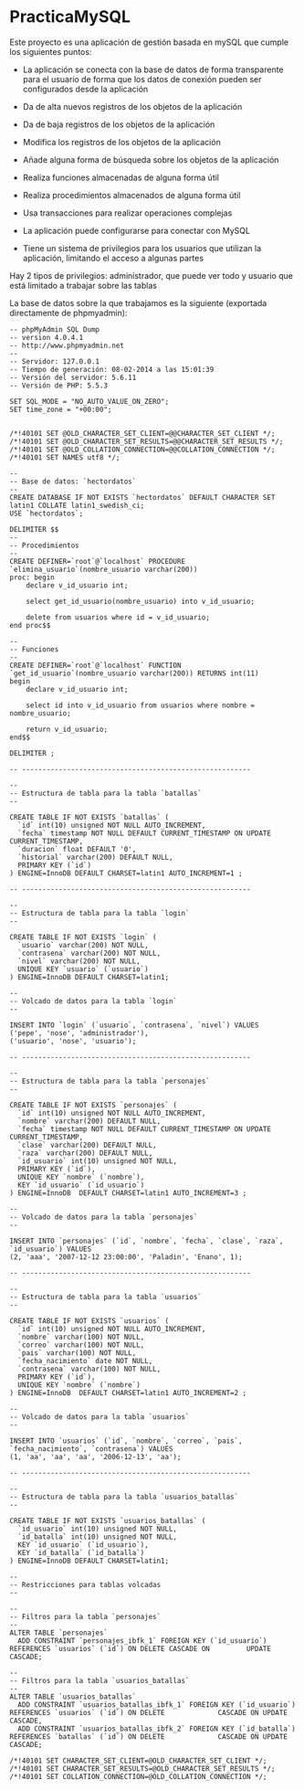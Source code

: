 PracticaMySQL
=============

Este proyecto es una aplicación de gestión basada en mySQL que cumple los siguientes puntos:

  -	La aplicación se conecta con la base de datos de forma transparente para el usuario de forma que los datos de conexión     pueden ser configurados desde la aplicación
  
  -	Da de alta nuevos registros de los objetos de la aplicación
  
  -	Da de baja registros de los objetos de la aplicación
  
  -	Modifica los registros de los objetos de la aplicación
  
  -	Añade alguna forma de búsqueda sobre los objetos de la aplicación
  
  -	Realiza funciones almacenadas de alguna forma útil
  
  -	Realiza procedimientos almacenados de alguna forma útil
  
  -	Usa transacciones para realizar operaciones complejas
  
  -	La aplicación puede configurarse para conectar con MySQL
  
  -	Tiene un sistema de privilegios para los usuarios que utilizan la aplicación, limitando el acceso a algunas partes


Hay 2 tipos de privilegios: administrador, que puede ver todo y usuario que está limitado a trabajar sobre las tablas

La base de datos sobre la que trabajamos es la siguiente (exportada directamente de phpmyadmin):

    -- phpMyAdmin SQL Dump
    -- version 4.0.4.1
    -- http://www.phpmyadmin.net
    --
    -- Servidor: 127.0.0.1
    -- Tiempo de generación: 08-02-2014 a las 15:01:39
    -- Versión del servidor: 5.6.11
    -- Versión de PHP: 5.5.3
    
    SET SQL_MODE = "NO_AUTO_VALUE_ON_ZERO";
    SET time_zone = "+00:00";
    
    
    /*!40101 SET @OLD_CHARACTER_SET_CLIENT=@@CHARACTER_SET_CLIENT */;
    /*!40101 SET @OLD_CHARACTER_SET_RESULTS=@@CHARACTER_SET_RESULTS */;
    /*!40101 SET @OLD_COLLATION_CONNECTION=@@COLLATION_CONNECTION */;
    /*!40101 SET NAMES utf8 */;
    
    --
    -- Base de datos: `hectordatos`
    --
    CREATE DATABASE IF NOT EXISTS `hectordatos` DEFAULT CHARACTER SET latin1 COLLATE latin1_swedish_ci;
    USE `hectordatos`;
    
    DELIMITER $$
    --
    -- Procedimientos
    --
    CREATE DEFINER=`root`@`localhost` PROCEDURE `elimina_usuario`(nombre_usuario varchar(200))
    proc: begin
    	declare v_id_usuario int;
    	
    	select get_id_usuario(nombre_usuario) into v_id_usuario;
    	
    	delete from usuarios where id = v_id_usuario;	
    end proc$$
    
    --
    -- Funciones
    --
    CREATE DEFINER=`root`@`localhost` FUNCTION `get_id_usuario`(nombre_usuario varchar(200)) RETURNS int(11)
    begin
    	declare v_id_usuario int;
    	
    	select id into v_id_usuario from usuarios where nombre = nombre_usuario;
    	
    	return v_id_usuario;	
    end$$
    
    DELIMITER ;
    
    -- --------------------------------------------------------
    
    --
    -- Estructura de tabla para la tabla `batallas`
    --
    
    CREATE TABLE IF NOT EXISTS `batallas` (
      `id` int(10) unsigned NOT NULL AUTO_INCREMENT,
      `fecha` timestamp NOT NULL DEFAULT CURRENT_TIMESTAMP ON UPDATE CURRENT_TIMESTAMP,
      `duracion` float DEFAULT '0',
      `historial` varchar(200) DEFAULT NULL,
      PRIMARY KEY (`id`)
    ) ENGINE=InnoDB DEFAULT CHARSET=latin1 AUTO_INCREMENT=1 ;
    
    -- --------------------------------------------------------
    
    --
    -- Estructura de tabla para la tabla `login`
    --
    
    CREATE TABLE IF NOT EXISTS `login` (
      `usuario` varchar(200) NOT NULL,
      `contrasena` varchar(200) NOT NULL,
      `nivel` varchar(200) NOT NULL,
      UNIQUE KEY `usuario` (`usuario`)
    ) ENGINE=InnoDB DEFAULT CHARSET=latin1;
    
    --
    -- Volcado de datos para la tabla `login`
    --
    
    INSERT INTO `login` (`usuario`, `contrasena`, `nivel`) VALUES
    ('pepe', 'nose', 'administrador'),
    ('usuario', 'nose', 'usuario');
    
    -- --------------------------------------------------------
    
    --
    -- Estructura de tabla para la tabla `personajes`
    --
    
    CREATE TABLE IF NOT EXISTS `personajes` (
      `id` int(10) unsigned NOT NULL AUTO_INCREMENT,
      `nombre` varchar(200) DEFAULT NULL,
      `fecha` timestamp NOT NULL DEFAULT CURRENT_TIMESTAMP ON UPDATE CURRENT_TIMESTAMP,
      `clase` varchar(200) DEFAULT NULL,
      `raza` varchar(200) DEFAULT NULL,
      `id_usuario` int(10) unsigned NOT NULL,
      PRIMARY KEY (`id`),
      UNIQUE KEY `nombre` (`nombre`),
      KEY `id_usuario` (`id_usuario`)
    ) ENGINE=InnoDB  DEFAULT CHARSET=latin1 AUTO_INCREMENT=3 ;
    
    --
    -- Volcado de datos para la tabla `personajes`
    --
    
    INSERT INTO `personajes` (`id`, `nombre`, `fecha`, `clase`, `raza`, `id_usuario`) VALUES
    (2, 'aaa', '2007-12-12 23:00:00', 'Paladin', 'Enano', 1);
    
    -- --------------------------------------------------------
    
    --
    -- Estructura de tabla para la tabla `usuarios`
    --
    
    CREATE TABLE IF NOT EXISTS `usuarios` (
      `id` int(10) unsigned NOT NULL AUTO_INCREMENT,
      `nombre` varchar(100) NOT NULL,
      `correo` varchar(100) NOT NULL,
      `pais` varchar(100) NOT NULL,
      `fecha_nacimiento` date NOT NULL,
      `contrasena` varchar(100) NOT NULL,
      PRIMARY KEY (`id`),
      UNIQUE KEY `nombre` (`nombre`)
    ) ENGINE=InnoDB  DEFAULT CHARSET=latin1 AUTO_INCREMENT=2 ;
    
    --
    -- Volcado de datos para la tabla `usuarios`
    --
    
    INSERT INTO `usuarios` (`id`, `nombre`, `correo`, `pais`, `fecha_nacimiento`, `contrasena`) VALUES
    (1, 'aa', 'aa', 'aa', '2006-12-13', 'aa');
    
    -- --------------------------------------------------------
    
    --
    -- Estructura de tabla para la tabla `usuarios_batallas`
    --
    
    CREATE TABLE IF NOT EXISTS `usuarios_batallas` (
      `id_usuario` int(10) unsigned NOT NULL,
      `id_batalla` int(10) unsigned NOT NULL,
      KEY `id_usuario` (`id_usuario`),
      KEY `id_batalla` (`id_batalla`)
    ) ENGINE=InnoDB DEFAULT CHARSET=latin1;
    
    --
    -- Restricciones para tablas volcadas
    --
    
    --
    -- Filtros para la tabla `personajes`
    --
    ALTER TABLE `personajes`
      ADD CONSTRAINT `personajes_ibfk_1` FOREIGN KEY (`id_usuario`) REFERENCES `usuarios` (`id`) ON DELETE CASCADE ON         UPDATE CASCADE;
    
    --
    -- Filtros para la tabla `usuarios_batallas`
    --
    ALTER TABLE `usuarios_batallas`
      ADD CONSTRAINT `usuarios_batallas_ibfk_1` FOREIGN KEY (`id_usuario`) REFERENCES `usuarios` (`id`) ON DELETE             CASCADE ON UPDATE CASCADE,
      ADD CONSTRAINT `usuarios_batallas_ibfk_2` FOREIGN KEY (`id_batalla`) REFERENCES `batallas` (`id`) ON DELETE             CASCADE ON UPDATE CASCADE;
    
    /*!40101 SET CHARACTER_SET_CLIENT=@OLD_CHARACTER_SET_CLIENT */;
    /*!40101 SET CHARACTER_SET_RESULTS=@OLD_CHARACTER_SET_RESULTS */;
    /*!40101 SET COLLATION_CONNECTION=@OLD_COLLATION_CONNECTION */;
